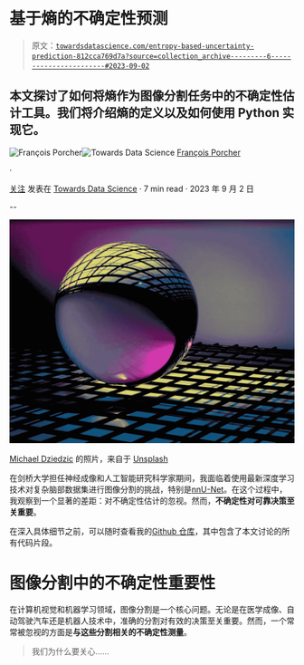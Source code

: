 # 基于熵的不确定性预测

> 原文：[`towardsdatascience.com/entropy-based-uncertainty-prediction-812cca769d7a?source=collection_archive---------6-----------------------#2023-09-02`](https://towardsdatascience.com/entropy-based-uncertainty-prediction-812cca769d7a?source=collection_archive---------6-----------------------#2023-09-02)

## 本文探讨了如何将熵作为图像分割任务中的不确定性估计工具。我们将介绍熵的定义以及如何使用 Python 实现它。

[](https://medium.com/@francoisporcher?source=post_page-----812cca769d7a--------------------------------)![François Porcher](https://medium.com/@francoisporcher?source=post_page-----812cca769d7a--------------------------------)[](https://towardsdatascience.com/?source=post_page-----812cca769d7a--------------------------------)![Towards Data Science](https://towardsdatascience.com/?source=post_page-----812cca769d7a--------------------------------) [François Porcher](https://medium.com/@francoisporcher?source=post_page-----812cca769d7a--------------------------------)

·

[关注](https://medium.com/m/signin?actionUrl=https%3A%2F%2Fmedium.com%2F_%2Fsubscribe%2Fuser%2F8e8e73046f53&operation=register&redirect=https%3A%2F%2Ftowardsdatascience.com%2Fentropy-based-uncertainty-prediction-812cca769d7a&user=Fran%C3%A7ois+Porcher&userId=8e8e73046f53&source=post_page-8e8e73046f53----812cca769d7a---------------------post_header-----------) 发表在 [Towards Data Science](https://towardsdatascience.com/?source=post_page-----812cca769d7a--------------------------------) · 7 min read · 2023 年 9 月 2 日 [](https://medium.com/m/signin?actionUrl=https%3A%2F%2Fmedium.com%2F_%2Fvote%2Ftowards-data-science%2F812cca769d7a&operation=register&redirect=https%3A%2F%2Ftowardsdatascience.com%2Fentropy-based-uncertainty-prediction-812cca769d7a&user=Fran%C3%A7ois+Porcher&userId=8e8e73046f53&source=-----812cca769d7a---------------------clap_footer-----------)

--

[](https://medium.com/m/signin?actionUrl=https%3A%2F%2Fmedium.com%2F_%2Fbookmark%2Fp%2F812cca769d7a&operation=register&redirect=https%3A%2F%2Ftowardsdatascience.com%2Fentropy-based-uncertainty-prediction-812cca769d7a&source=-----812cca769d7a---------------------bookmark_footer-----------)![](img/1a2be74cacdb994609be32b738dbe7bb.png)

[Michael Dziedzic](https://unsplash.com/@lazycreekimages?utm_source=medium&utm_medium=referral) 的照片，来自于 [Unsplash](https://unsplash.com/?utm_source=medium&utm_medium=referral)

在剑桥大学担任神经成像和人工智能研究科学家期间，我面临着使用最新深度学习技术对复杂脑部数据集进行图像分割的挑战，特别是[nnU-Net](https://medium.com/towards-data-science/the-ultimate-guide-to-nnu-net-for-state-of-the-art-image-segmentation-6dda7f44b935)。在这个过程中，我观察到一个显著的差距：对不确定性估计的忽视。然而，**不确定性对可靠决策至关重要**。

在深入具体细节之前，可以随时查看我的[Github 仓库](https://github.com/FrancoisPorcher)，其中包含了本文讨论的所有代码片段。

# 图像分割中的不确定性重要性

在计算机视觉和机器学习领域，图像分割是一个核心问题。无论是在医学成像、自动驾驶汽车还是机器人技术中，准确的分割对有效的决策至关重要。然而，一个常常被忽视的方面是**与这些分割相关的不确定性测量**。

> 我们为什么要关心……
